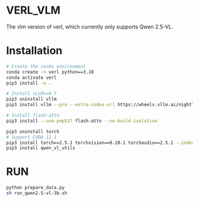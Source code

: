# VERL_VLM
The vlm version of verl, which currently only supports Qwen 2.5-VL.

# Installation
```bash
# Create the conda environment
conda create -n verl python==3.10
conda activate verl
pip3 install -e .

# Install vLLM>=0.7
pip3 uninstall vllm
pip3 install vllm --pre --extra-index-url https://wheels.vllm.ai/nightly

# Install flash-attn
pip3 install --use-pep517 flash-attn --no-build-isolation

pip3 uninstall torch
# Support CUDA 12.1
pip3 install torch==2.5.1 torchvision==0.20.1 torchaudio==2.5.1 --index-url https://download.pytorch.org/whl/cu121
pip3 install qwen_vl_utils
```

# RUN
```bash
python prepare_data.py
sh run_qwen2.5-vl-3b.sh
```
